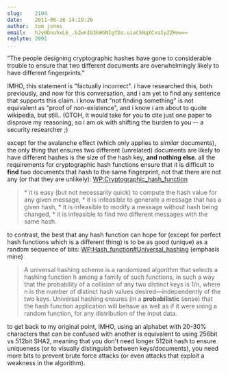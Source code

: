 ```yaml
---
slug:    2104
date:    2011-06-26 14:20:26
author:  tom jones
email:   hJy0DnuhxL6_.bZwnIb3kWGNIgfDz.uiaC5NqXCvaIyZZHew==
replyto: 2091
...
```


"The people designing cryptographic hashes have gone to considerable
trouble to ensure that two different documents are overwhelmingly
likely to have different fingerprints."

IMHO, this statement is "factually incorrect". i have researched this,
both previously, and now for this conversation, and i am yet to find
any sentence that supports this claim. i know that "not finding
something" is not equivalent as "proof of non-existence", and i know i
am about to quote wikipedia, but still.. (OTOH, it would take for you
to cite just one paper to disprove my reasoning, so i am ok with
shifting the burden to you -- a security researcher ;)

except for the avalanche effect (which only applies to <i>similar</i>
documents), the only thing that ensures two different (unrelated)
documents are likely to have different hashes is the size of the hash
key, <b>and nothing else</b>. all the requirements for cryptographic
hash functions ensure that it is difficult to <b>find</b> two
documents that hash to the same fingerprint, not that there are not
any (or that they are unlikely): <a
href="http://en.wikipedia.org/wiki/Cryptographic_hash_function">WP:Cryptographic_hash_function</a>

<blockquote> * it is easy (but not necessarily quick) to compute the hash value for any given message,
 * it is infeasible to generate a message that has a given hash,
 * it is infeasible to modify a message without hash being changed,
 * it is infeasible to find two different messages with the same hash.</blockquote>

to contrast, the best that any hash function can hope for (except for
perfect hash functions which is a different thing) is to be as good
(unique) as a random sequence of bits: <a
href="http://en.wikipedia.org/wiki/Hash_function#Universal_hashing">WP:Hash_function#Universal_hashing</a> (emphasis mine)

<blockquote>A universal hashing scheme is a randomized algorithm that
selects a hashing function h among a family of such functions, in such
a way that the probability of a collision of any two distinct keys is
1/n, where n is the number of distinct hash values
desired—independently of the two keys. Universal hashing ensures (in a
<b>probabilistic</b> sense) that the hash function application will
behave as well as if it were using a random function, for any
distribution of the input data. </blockquote>


to get back to my original point, IMHO, using an alphabet with 20-30%
characters that can be confused with another is equivalent to using
256bit vs 512bit SHA2, meaning that you don't need longer 512bit hash
to ensure uniqueness (or to visually distinguish between
keys/documents), you need more bits to prevent brute force attacks (or
even attacks that exploit a weakness in the algorithm).
